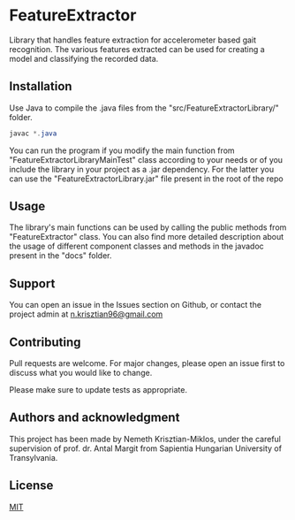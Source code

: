 # FeatureExtractor
Library that handles feature extraction for accelerometer based gait recognition. 
The various features extracted can be used for creating a model and classifying the recorded data. 

## Installation

Use Java to compile the .java files from the "src/FeatureExtractorLibrary/" folder.

```java
javac *.java
```

You can run the program if you modify the main function from "FeatureExtractorLibraryMainTest" class according to your needs or of you include the library in your project as a .jar dependency. For the latter you can use the "FeatureExtractorLibrary.jar" file present in the root of the repo

## Usage

The library's main functions can be used by calling the public methods from "FeatureExtractor" class. 
You can also find more detailed description about the usage of different component classes and methods in the javadoc present in the "docs" folder.

## Support
You can open an issue in the Issues section on Github, or contact the project admin at n.krisztian96@gmail.com 

## Contributing
Pull requests are welcome. For major changes, please open an issue first to discuss what you would like to change.

Please make sure to update tests as appropriate.

## Authors and acknowledgment

This project has been made by Nemeth Krisztian-Miklos, under the careful supervision of prof. dr. Antal Margit from Sapientia Hungarian University of Transylvania.


## License
[MIT](https://choosealicense.com/licenses/mit/)
